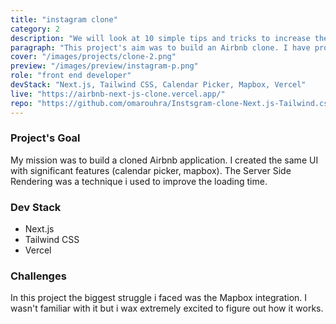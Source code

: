 ```yaml
---
title: "instagram clone"
category: 2
description: "We will look at 10 simple tips and tricks to increase the speed of your code when writing JS"
paragraph: "This project's aim was to build an Airbnb clone. I have proudly worked on redeveloping the most popular websites and this is definitely one of the greatest!  The solution of connecting hosts and travellers already exists, but it's redoing is a real Bonus!"
cover: "/images/projects/clone-2.png"
preview: "/images/preview/instagram-p.png"
role: "front end developer"
devStack: "Next.js, Tailwind CSS, Calendar Picker, Mapbox, Vercel"
live: "https://airbnb-next-js-clone.vercel.app/"
repo: "https://github.com/omarouhra/Instsgram-clone-Next.js-Tailwind.css"
---
```


### Project's Goal

My mission was to build a cloned Airbnb application. I created the same UI with significant features (calendar picker, mapbox). The Server Side Rendering was a technique i used to improve the loading time.

### Dev Stack

- Next.js
- Tailwind CSS
- Vercel

### Challenges

In this project the biggest struggle i faced was the Mapbox integration. I wasn't familiar with it but i wax extremely excited to figure out how it works.
